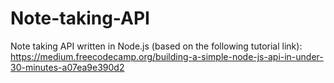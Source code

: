 # Note-taking-API
Note taking API written in Node.js (based on the following tutorial link): https://medium.freecodecamp.org/building-a-simple-node-js-api-in-under-30-minutes-a07ea9e390d2 
